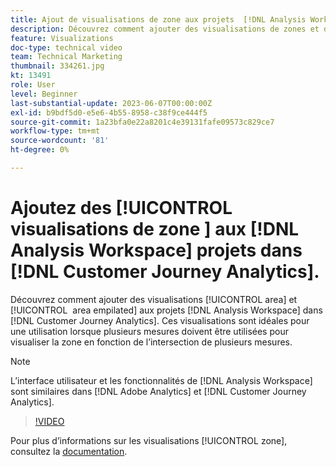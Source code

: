 ```yaml
---
title: Ajout de visualisations de zone aux projets  [!DNL Analysis Workspace]
description: Découvrez comment ajouter des visualisations de zones et d’aires empilées aux projets  [!DNL Analysis Workspace] dans [!DNL Customer Journey Analytics].
feature: Visualizations
doc-type: technical video
team: Technical Marketing
thumbnail: 334261.jpg
kt: 13491
role: User
level: Beginner
last-substantial-update: 2023-06-07T00:00:00Z
exl-id: b9bdf5d0-e5e6-4b55-8958-c38f9ce444f5
source-git-commit: 1a23bfa0e22a8201c4e39131fafe09573c829ce7
workflow-type: tm+mt
source-wordcount: '81'
ht-degree: 0%

---
```


# Ajoutez des [!UICONTROL &#x200B; visualisations de zone &#x200B;] aux [!DNL Analysis Workspace] projets dans [!DNL Customer Journey Analytics].

Découvrez comment ajouter des visualisations [!UICONTROL area] et [!UICONTROL &#x200B; area empilated] aux projets [!DNL Analysis Workspace] dans [!DNL Customer Journey Analytics]. Ces visualisations sont idéales pour une utilisation lorsque plusieurs mesures doivent être utilisées pour visualiser la zone en fonction de l’intersection de plusieurs mesures.

>[!NOTE]
>
>L’interface utilisateur et les fonctionnalités de [!DNL Analysis Workspace] sont similaires dans [!DNL Adobe Analytics] et [!DNL Customer Journey Analytics].

>[!VIDEO](https://video.tv.adobe.com/v/3416614/?quality=12&learn=on&captions=fre_fr)

Pour plus d’informations sur les visualisations [!UICONTROL zone], consultez la [documentation](https://experienceleague.adobe.com/docs/analytics-platform/using/cja-workspace/visualizations/area.html?lang=fr).
